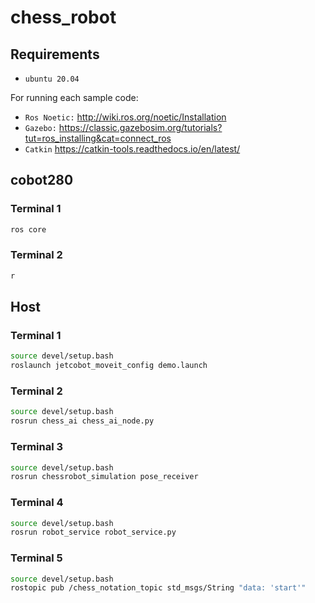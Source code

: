 # chess_robot
## Requirements
- `ubuntu 20.04`

For running each sample code:
- `Ros Noetic:` http://wiki.ros.org/noetic/Installation
- `Gazebo:` https://classic.gazebosim.org/tutorials?tut=ros_installing&cat=connect_ros
- `Catkin` https://catkin-tools.readthedocs.io/en/latest/
## cobot280
### Terminal 1
```bash
ros core
```
### Terminal 2
```bash
r
```
## Host
### Terminal 1
```bash
source devel/setup.bash
roslaunch jetcobot_moveit_config demo.launch
```
### Terminal 2
```bash
source devel/setup.bash
rosrun chess_ai chess_ai_node.py
```
### Terminal 3
```bash
source devel/setup.bash
rosrun chessrobot_simulation pose_receiver
```
### Terminal 4
```bash
source devel/setup.bash
rosrun robot_service robot_service.py
```
### Terminal 5
```bash
source devel/setup.bash
rostopic pub /chess_notation_topic std_msgs/String "data: 'start'" 
```
